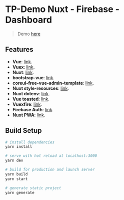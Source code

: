 # TP-Demo Nuxt - Firebase - Dashboard

> Demo [here](https://tp-demo-nuxt-firebase.netlify.com)

## Features

- **Vue**: [link](https://vuejs.org/).
- **Vuex**: [link](https://vuex.vuejs.org/).
- **Nuxt**: [link](https://nuxtjs.org/).
- **bootstrap-vue**: [link](https://bootstrap-vue.js.org/docs/).
- **coreui-free-vue-admin-template**: [link](https://github.com/coreui/coreui-free-vue-admin-template).
- **Nuxt style-resources**: [link](https://github.com/nuxt-community/style-resources-module).
- **Nuxt dotenv**: [link](https://github.com/nuxt-community/dotenv-module).
- **Vue toasted**: [link](https://github.com/shakee93/vue-toasted).
- **Vuexfire**: [link](https://vuefire.vuejs.org/).
- **Firebase Auth**: [link](https://www.davidroyer.me/blog/nuxtjs-firebase-auth/).
- **Nuxt PWA**: [link](https://pwa.nuxtjs.org/).

## Build Setup

``` bash
# install dependencies
yarn install

# serve with hot reload at localhost:3000
yarn dev

# build for production and launch server
yarn build
yarn start

# generate static project
yarn generate
```
